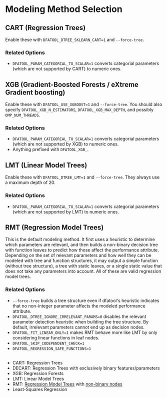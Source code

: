 # Modeling Method Selection

## CART (Regression Trees)

Enable these with `DFATOOL_DTREE_SKLEARN_CART=1` and `--force-tree`.

### Related Options

* `DFATOOL_PARAM_CATEGORIAL_TO_SCALAR=1` converts categorial parameters (which are not supported by CART) to numeric ones.

## XGB (Gradient-Boosted Forests / eXtreme Gradient boosting)

Enable these with `DFATOOL_USE_XGBOOST=1` and `--force-tree`.
You should also specify `DFATOOL_XGB_N_ESTIMATORS`, `DFATOOL_XGB_MAX_DEPTH`, and possibly `OMP_NUM_THREADS`.

### Related Options

* `DFATOOL_PARAM_CATEGORIAL_TO_SCALAR=1` converts categorial parameters (which are not supported by XGB) to numeric ones.
* Anything prefixed with `DFATOOL_XGB_`.

## LMT (Linear Model Trees)

Enable these with `DFATOOL_DTREE_LMT=1` and `--force-tree`.
They always use a maximum depth of 20.

### Related Options

* `DFATOOL_PARAM_CATEGORIAL_TO_SCALAR=1` converts categorial parameters (which are not supported by LMT) to numeric ones.

## RMT (Regression Model Trees)

This is the default modeling method.
It first uses a heuristic to determine which parameters are relevant, and then builds a non-binary decision tree with function leaves to predict how those affect the performance attribute.
Depending on the set of relevant parameters and how well they can be modeled with tree and function structures, it may output a simple function (without tree structure), a tree with static leaves, or a single static value that does not take any parameters into account.
All of these are valid regression model trees.

### Related Options

* `--force-tree` builds a tree structure even if dfatool's heuristic indicates that no non-integer parameter affects the modeled performance attribute.
* `DFATOOL_DTREE_IGNORE_IRRELEVANT_PARAMS=0` disables the relevant parameter detection heuristic when building the tree structure. By default, irrelevant parameters cannot end up as decision nodes.
* `DFATOOL_FIT_LINEAR_ONLY=1` makes RMT behave more like LMT by only considering linear functions in leaf nodes.
* `DFATOOL_SKIP_CODEPENDENT_CHECK=1`
* `DFATOOL_REGRESSION_SAFE_FUNCTIONS=1`

##


* CART: Regression Trees
* DECART: Regression Trees with exclusively binary features/parameters
* XGB: Regression Forests
* LMT: Linear Model Trees
* RMT: [Regression Model Trees](https://ess.cs.uos.de/static/papers/Friesel-2022-CPSIoTBench.pdf) with [non-binary nodes](https://ess.cs.uos.de/static/papers/Friesel-2022-CAIN.pdf)
* Least-Squares Regression
